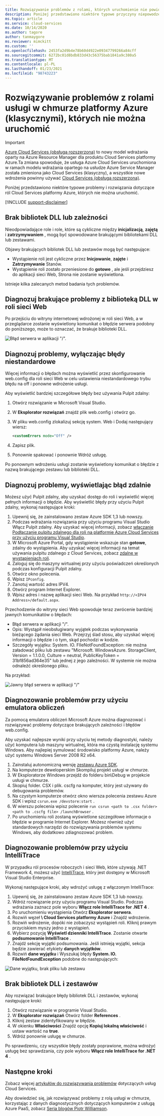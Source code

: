 ```yaml
---
title: Rozwiązywanie problemów z rolami, których uruchomienie nie powiodło się | Microsoft Docs
description: Poniżej przedstawiono niektóre typowe przyczyny niepowodzenia uruchomienia roli usługi w chmurze. Dostępne są również rozwiązania tych problemów.
ms.topic: article
ms.service: cloud-services
ms.date: 10/14/2020
ms.author: tagore
author: tanmaygore
ms.reviewer: mimckitt
ms.custom: ''
ms.openlocfilehash: 2453fa2d9b4e78b60d4922e09347799266a84cff
ms.sourcegitcommit: 6272bc01d8bdb833d43c56375bab1841a9c380a5
ms.translationtype: MT
ms.contentlocale: pl-PL
ms.lasthandoff: 01/23/2021
ms.locfileid: "98743223"
---
```

# <a name="troubleshoot-azure-cloud-service-classic-roles-that-fail-to-start"></a>Rozwiązywanie problemów z rolami usługi w chmurze platformy Azure (klasycznymi), których nie można uruchomić

> [!IMPORTANT]
> [Azure Cloud Services (obsługa rozszerzona)](../cloud-services-extended-support/overview.md) to nowy model wdrażania oparty na Azure Resource Manager dla produktu Cloud Services platformy Azure.Ta zmiana spowoduje, że usługa Azure Cloud Services uruchomiona w ramach modelu wdrażania opartego na usłudze Azure Service Manager została zmieniona jako Cloud Services (klasyczny), a wszystkie nowe wdrożenia powinny używać [Cloud Services (obsługa rozszerzona)](../cloud-services-extended-support/overview.md).

Poniżej przedstawiono niektóre typowe problemy i rozwiązania dotyczące ról Cloud Services platformy Azure, których nie można uruchomić.

[!INCLUDE [support-disclaimer](../../includes/support-disclaimer.md)]

## <a name="missing-dlls-or-dependencies"></a>Brak bibliotek DLL lub zależności
Nieodpowiadające role i role, które są cykliczne między **inicjalizacją**, **zajętą** i **zatrzymywaniem** , mogą być spowodowane brakującymi bibliotekami DLL lub zestawami.

Objawy brakujących bibliotek DLL lub zestawów mogą być następujące:

* Wystąpienie roli jest cykliczne przez **Inicjowanie**, **zajęte** i **Zatrzymywanie** Stanów.
* Wystąpienie roli zostało przeniesione do **gotowe** , ale jeśli przejdziesz do aplikacji sieci Web, Strona nie zostanie wyświetlona.

Istnieje kilka zalecanych metod badania tych problemów.

## <a name="diagnose-missing-dll-issues-in-a-web-role"></a>Diagnozuj brakujące problemy z biblioteką DLL w roli sieci Web
Po przejściu do witryny internetowej wdrożonej w roli sieci Web, a w przeglądarce zostanie wyświetlony komunikat o błędzie serwera podobny do poniższego, może to oznaczać, że brakuje biblioteki DLL.

![Błąd serwera w aplikacji "/".](./media/cloud-services-troubleshoot-roles-that-fail-start/ic503388.png)

## <a name="diagnose-issues-by-turning-off-custom-errors"></a>Diagnozuj problemy, wyłączając błędy niestandardowe
Więcej informacji o błędach można wyświetlić przez skonfigurowanie web.config dla roli sieci Web w celu ustawienia niestandardowego trybu błędu na off i ponowne wdrożenie usługi.

Aby wyświetlić bardziej szczegółowe błędy bez używania Pulpit zdalny:

1. Otwórz rozwiązanie w Microsoft Visual Studio.
2. W **Eksplorator rozwiązań** znajdź plik web.config i otwórz go.
3. W pliku web.config zlokalizuj sekcję system. Web i Dodaj następujący wiersz:

    ```xml
    <customErrors mode="Off" />
    ```
4. Zapisz plik.
5. Ponownie spakować i ponownie Wdróż usługę.

Po ponownym wdrożeniu usługi zostanie wyświetlony komunikat o błędzie z nazwą brakującego zestawu lub biblioteki DLL.

## <a name="diagnose-issues-by-viewing-the-error-remotely"></a>Diagnozuj problemy, wyświetlając błąd zdalnie
Możesz użyć Pulpit zdalny, aby uzyskać dostęp do roli i wyświetlić więcej pełnych informacji o błędzie. Aby wyświetlić błędy przy użyciu Pulpit zdalny, wykonaj następujące kroki:

1. Upewnij się, że zainstalowano zestaw Azure SDK 1,3 lub nowszy.
2. Podczas wdrażania rozwiązania przy użyciu programu Visual Studio Włącz Pulpit zdalny. Aby uzyskać więcej informacji, zobacz [włączanie Podłączanie pulpitu zdalnego dla roli na platformie Azure Cloud Services przy użyciu programu Visual Studio](cloud-services-role-enable-remote-desktop-visual-studio.md).
3. W Microsoft Azure Portal, gdy wystąpienie wskazuje stan **gotowe**, zdalny do wystąpienia. Aby uzyskać więcej informacji na temat używania pulpitu zdalnego z Cloud Services, zobacz [zdalne w wystąpieniach roli](cloud-services-role-enable-remote-desktop-new-portal.md#remote-into-role-instances).
5. Zaloguj się do maszyny wirtualnej przy użyciu poświadczeń określonych podczas konfiguracji Pulpit zdalny.
6. Otwórz okno polecenia.
7. Wpisz `IPconfig`.
8. Zanotuj wartość adres IPV4.
9. Otwórz program Internet Explorer.
10. Wpisz adres i nazwę aplikacji sieci Web. Na przykład `http://<IPV4 Address>/default.aspx`.

Przechodzenie do witryny sieci Web spowoduje teraz zwrócenie bardziej jawnych komunikatów o błędach:

* Błąd serwera w aplikacji "/".
* Opis: Wystąpił nieobsługiwany wyjątek podczas wykonywania bieżącego żądania sieci Web. Przejrzyj ślad stosu, aby uzyskać więcej informacji o błędzie i o tym, skąd pochodzi w kodzie.
* Szczegóły wyjątku: System. IO. FIleNotFoundException: nie można załadować pliku lub zestawu "Microsoft. WindowsAzure. StorageClient, Version = 1.1.0.0, Culture = neutral, PublicKeyToken = 31bf856ad364e35" lub jednej z jego zależności. W systemie nie można odnaleźć określonego pliku.

Na przykład:

![Jawny błąd serwera w aplikacji "/"](./media/cloud-services-troubleshoot-roles-that-fail-start/ic503389.png)

## <a name="diagnose-issues-by-using-the-compute-emulator"></a>Diagnozowanie problemów przy użyciu emulatora obliczeń
Za pomocą emulatora obliczeń Microsoft Azure można diagnozować i rozwiązywać problemy dotyczące brakujących zależności i błędów web.config.

Aby uzyskać najlepsze wyniki przy użyciu tej metody diagnostyki, należy użyć komputera lub maszyny wirtualnej, która ma czystą instalację systemu Windows. Aby najlepiej symulować środowisko platformy Azure, należy użyć systemu Windows Server 2008 R2 x64.

1. Zainstaluj autonomiczną wersję [zestawu Azure SDK](https://azure.microsoft.com/downloads/).
2. Na komputerze deweloperskim Skompiluj projekt usługi w chmurze.
3. W Eksploratorze Windows przejdź do folderu bin\Debug w projekcie usługi w chmurze.
4. Skopiuj folder. CSX i plik. cscfg na komputer, który jest używany do debugowania problemów.
5. Na czystym komputerze otwórz okno wiersza polecenia zestawu Azure SDK i wpisz `csrun.exe /devstore:start` .
6. W wierszu polecenia wpisz polecenie `run csrun <path to .csx folder> <path to .cscfg file> /launchBrowser` .
7. Po uruchomieniu roli zostaną wyświetlone szczegółowe informacje o błędzie w programie Internet Explorer. Możesz również użyć standardowych narzędzi do rozwiązywania problemów systemu Windows, aby dodatkowo zdiagnozować problem.

## <a name="diagnose-issues-by-using-intellitrace"></a>Diagnozowanie problemów przy użyciu IntelliTrace
W przypadku ról procesów roboczych i sieci Web, które używają .NET Framework 4, możesz użyć [IntelliTrace](/visualstudio/debugger/intellitrace), który jest dostępny w Microsoft Visual Studio Enterprise.

Wykonaj następujące kroki, aby wdrożyć usługę z włączonym IntelliTrace:

1. Upewnij się, że zainstalowano zestaw Azure SDK 1,3 lub nowszy.
2. Wdróż rozwiązanie przy użyciu programu Visual Studio. Podczas wdrażania zaznacz pole wyboru **Włącz role IntelliTrace for .NET 4** .
3. Po uruchomieniu wystąpienia Otwórz **Eksplorator serwera**.
4. Rozwiń węzeł **\\ Cloud Services platformy Azure** i Znajdź wdrożenie.
5. Rozwiń wdrożenie, dopóki nie zobaczysz wystąpień roli. Kliknij prawym przyciskiem myszy jedno z wystąpień.
6. Wybierz pozycję **Wyświetl dzienniki IntelliTrace**. Zostanie otwarte **podsumowanie IntelliTrace** .
7. Znajdź sekcję wyjątki podsumowania. Jeśli istnieją wyjątki, sekcja będzie zawierać etykiety **danych wyjątków**.
8. Rozwiń **dane wyjątku** i Wyszukaj błędy **System. IO. FileNotFoundException** podobne do następujących:

![Dane wyjątku, brak pliku lub zestawu](./media/cloud-services-troubleshoot-roles-that-fail-start/ic503390.png)

## <a name="address-missing-dlls-and-assemblies"></a>Brak bibliotek DLL i zestawów
Aby rozwiązać brakujące błędy bibliotek DLL i zestawów, wykonaj następujące kroki:

1. Otwórz rozwiązanie w programie Visual Studio.
2. W **Eksplorator rozwiązań** Otwórz folder **References** .
3. Kliknij zestaw zidentyfikowany w błędzie.
4. W okienku **Właściwości** Znajdź opcję **Kopiuj lokalną właściwość** i ustaw wartość na **true**.
5. Wdróż ponownie usługę w chmurze.

Po sprawdzeniu, czy wszystkie błędy zostały poprawione, można wdrożyć usługę bez sprawdzania, czy pole wyboru **Włącz role IntelliTrace for .NET 4** .

## <a name="next-steps"></a>Następne kroki
Zobacz więcej [artykułów do rozwiązywania problemów](../index.yml?product=cloud-services&tag=top-support-issue) dotyczących usług Cloud Services.

Aby dowiedzieć się, jak rozwiązywać problemy z rolą usługi w chmurze, korzystając z danych diagnostycznych dotyczących komputerów z usługą Azure PaaS, zobacz [Seria blogów Piotr Williamson](/archive/blogs/kwill/windows-azure-paas-compute-diagnostics-data).
